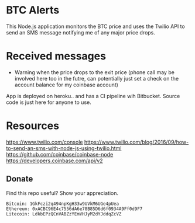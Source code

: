 # BTC Alerts

This Node.js application monitors the BTC price and uses the Twilio API to send an SMS message notifying me of any major price drops.

# Received messages

- Warning when the price drops to the exit price (phone call may be involved here too in the futre, can potentially just set a check on the account balance for my coinbase account)

App is deployed on heroku.. and has a CI pipeline wih Bitbucket. Source code is just here for anyone to use.

# Resources

https://www.twilio.com/console
https://www.twilio.com/blog/2016/09/how-to-send-an-sms-with-node-js-using-twilio.html
https://github.com/coinbase/coinbase-node
https://developers.coinbase.com/api/v2

## Donate

Find this repo useful? Show your appreciation.

```
Bitcoin: 1GkFczi2q494npKgH33w9UVkM6UGe4pUea
Ethereum: 0xACBC96E4c7556dA6e78B85D6d6f0934A9Ff0d9F7
Litecoin: LdkbEPzQCnVABZzYEmVHJyM2dYJddqZcVZ
```
